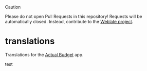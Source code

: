 > [!CAUTION]
> Please do not open Pull Requests in this repository! Requests will be automatically closed. Instead, contribute to the [Weblate project](https://hosted.weblate.org/projects/actualbudget/).

# translations
Translations for the [Actual Budget](https://actualbudget.org) app.

test
